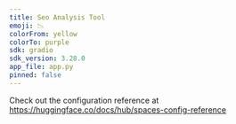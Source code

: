 ```yaml
---
title: Seo Analysis Tool
emoji: 📉
colorFrom: yellow
colorTo: purple
sdk: gradio
sdk_version: 3.28.0
app_file: app.py
pinned: false
---
```


Check out the configuration reference at https://huggingface.co/docs/hub/spaces-config-reference
